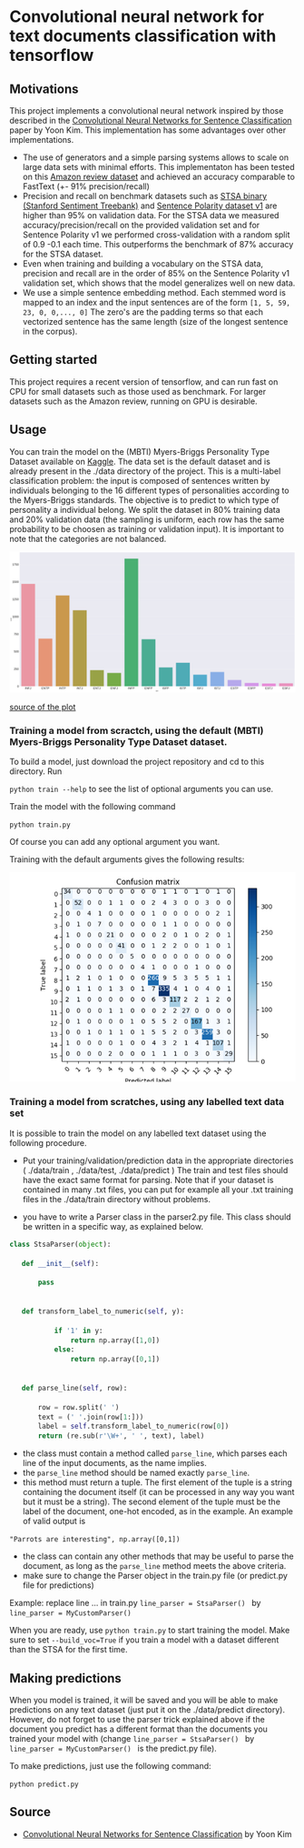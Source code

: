 # Convolutional neural network for text documents classification with tensorflow
## Motivations
This project implements a convolutional neural network inspired by those described in the [Convolutional Neural Networks for Sentence Classification](https://arxiv.org/abs/1408.5882) paper by Yoon Kim. This implementation has some advantages over other implementations. 
* The use of generators and a simple parsing systems allows to scale on large data sets with minimal efforts. This implementaton has been tested on this [Amazon review dataset](https://www.kaggle.com/bittlingmayer/amazonreviews) and achieved an accuracy comparable to FastText (+- 91% precision/recall)
* Precision and recall on benchmark datasets such as [STSA binary (Stanford Sentiment Treebank)](https://github.com/taolei87/text_convnet/tree/master/data) and [Sentence Polarity dataset v1](http://www.cs.cornell.edu/people/pabo/movie-review-data/) are higher than 95% on validation data. For the STSA data we measured accuracy/precision/recall on the provided validation set and for Sentence Polarity v1 we performed cross-validation with a random split of 0.9 -0.1 each time. This outperforms the benchmark of 87% accuracy for the STSA dataset.
* Even when training and building a vocabulary on the STSA data, precision and recall are in the order of 85% on the Sentence Polarity v1 validation set, which shows that the model generalizes well on new data.
* We use a simple sentence embedding method. Each stemmed word is mapped to an index and the input sentences are of the form `[1, 5, 59, 23, 0, 0,..., 0]` The zero's are the padding terms so that each vectorized sentence has the same length (size of the longest sentence in the corpus).

## Getting started

This project requires a recent version of tensorflow, and can run fast on CPU for small datasets such as those used as benchmark. For larger datasets such as the Amazon review, running on GPU is desirable.

## Usage

You can train the model on the (MBTI) Myers-Briggs Personality Type Dataset available on [Kaggle](https://www.kaggle.com/datasnaek/mbti-type). The data set is the default dataset and is already present in the ./data directory of the project. This is a multi-label classification problem: the input is composed of sentences written by individuals belonging to the 16 different types of personalities according to the Myers-Briggs standards. The objective is to predict to which type of personality a individual belong. We split the dataset in 80% training data and 20% validation data (the sampling is uniform, each row has the same probability to be choosen as training or validation input). It is important to note that the categories are not balanced. 

![histogram](histogram.png)

[source of the plot](https://www.kaggle.com/depture/multiclass-and-multi-output-classification)

### Training a model from scractch, using the default  (MBTI) Myers-Briggs Personality Type Dataset dataset.

To build a model, just download the project repository and cd to this directory. Run

`python train --help` to see the list of optional arguments you can use. 
                        
  
Train the model with the following command

`python train.py`

Of course you can add any optional argument you want.

Training with the default arguments gives the following results:

![confusion matrix](conf_mat.png)

### Training a model from scratches, using any labelled text data set

It is possible to train the model on any labelled text dataset using the following procedure. 
* Put your training/validation/prediction data in the appropriate directories ( ./data/train , ./data/test, ./data/predict )
The train and test files should have the exact same format for parsing. Note that if your dataset is contained in many .txt files, you can put for example all your .txt training files in the ./data/train directory without problems.

* you have to write a Parser class in the parser2.py file. This class should be written in a specific way, as explained below.
 ```python
class StsaParser(object):  
 
    def __init__(self):
        
        pass   
        
        
    def transform_label_to_numeric(self, y):
            
            if '1' in y:
                return np.array([1,0])
            else:
                return np.array([0,1])   


    def parse_line(self, row):
        
        row = row.split(' ')
        text = (' '.join(row[1:]))
        label = self.transform_label_to_numeric(row[0])
        return (re.sub(r'\W+', ' ', text), label)   
```
 

* the class must contain a method called `parse_line`, which parses each line of the input documents, as the name implies.
* the `parse_line` method should be named exactly `parse_line`.
* this method must return a tuple. The first element of the tuple is a string containing the document itself (it can be processed in any way you want but it must be a string). The second element of the tuple must be the label of the document, one-hot encoded, as in the example. An example of valid output is 

`"Parrots are interesting", np.array([0,1]) `
* the class can contain any other methods that may be useful to parse the document, as long as the `parse_line` method meets the above criteria.
* make sure to change the Parser object in the train.py file (or predict.py file for predictions)

Example: replace line ... in train.py  `line_parser = StsaParser() ` by  `line_parser = MyCustomParser() ` 

When you are ready, use `python train.py` to start training the model. Make sure to set `--build_voc=True` if you train a model with a dataset different than the STSA for the first time.

## Making predictions

When you model is trained, it will be saved and you will be able to make predictions on any text dataset (just put it on the ./data/predict directory). However, do not forget to use the parser trick explained above if the document you predict has a different format than the documents you trained your model with (change `line_parser = StsaParser() `  by  `line_parser = MyCustomParser() ` is the predict.py file).

To make predictions, just use the following command:

`python predict.py`


## Source

* [Convolutional Neural Networks for Sentence Classification](https://arxiv.org/abs/1408.5882) by Yoon Kim
